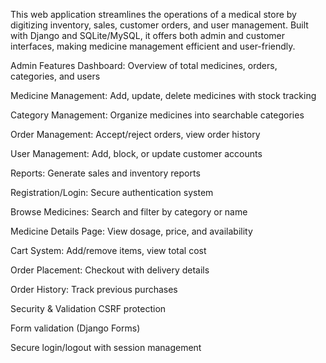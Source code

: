 
This web application streamlines the operations of a medical store by digitizing inventory, sales, customer orders, and user management. Built with Django and SQLite/MySQL, it offers both admin and customer interfaces, making medicine management efficient and user-friendly.

Admin Features
Dashboard: Overview of total medicines, orders, categories, and users

Medicine Management: Add, update, delete medicines with stock tracking

Category Management: Organize medicines into searchable categories

Order Management: Accept/reject orders, view order history

User Management: Add, block, or update customer accounts

Reports: Generate sales and inventory reports




Registration/Login: Secure authentication system

Browse Medicines: Search and filter by category or name

Medicine Details Page: View dosage, price, and availability

Cart System: Add/remove items, view total cost

Order Placement: Checkout with delivery details

Order History: Track previous purchases

Security & Validation
CSRF protection

Form validation (Django Forms)

Secure login/logout with session management
